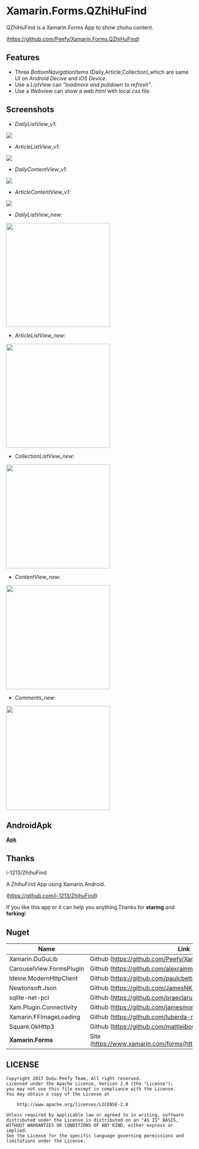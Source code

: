 # Xamarin.Forms.QZhiHuFind

QZhiHuFind is a Xamarin.Forms App to show zhuhu content.

(https://github.com/Peefy/Xamarin.Forms.QZhiHuFind)

## Features

* Three *BottomNavigationItems* (Daily,Article,Collection),which are same UI on *Android Decive* and *iOS Device*.
* Use a *ListView* can *"loadmore and pulldown to refresh"*.
* Use a *Webview* can show a web *html* with local *css* file.

## Screenshots

* *DailyListView_v1*:

<img src="https://github.com/Peefy/Xamarin.Forms.QZhiHuFind/blob/master/screenshots/repport_v1.png"/> 

* *ArticleListView_v1*:

<img src="https://github.com/Peefy/Xamarin.Forms.QZhiHuFind/blob/master/screenshots/article_v1.png"/> 

* *DailyContentView_v1*:

<img src="https://github.com/Peefy/Xamarin.Forms.QZhiHuFind/blob/master/screenshots/repport_content_v1"/> 

* *ArticleContentView_v1*:

<img src="https://github.com/Peefy/Xamarin.Forms.QZhiHuFind/blob/master/screenshots/article_content_v1.png" /> 

* *DailyListView_new*:

<img src="https://github.com/Peefy/Xamarin.Forms.QZhiHuFind/blob/master/screenshots/daily.png?raw=true" width="280"/> 

* *ArticleListView_new*:

<img src="https://github.com/Peefy/Xamarin.Forms.QZhiHuFind/blob/master/screenshots/article.png?raw=true" width="280"/> 

* *CollectionListView_new*:

<img src="https://github.com/Peefy/Xamarin.Forms.QZhiHuFind/blob/master/screenshots/collection.png?raw=true" width="280"/> 

* *ContentView_new*:

<img src="https://github.com/Peefy/Xamarin.Forms.QZhiHuFind/blob/master/screenshots/content.png?raw=true" width="280"/> 

* *Comments_new*:

<img src="https://github.com/Peefy/Xamarin.Forms.QZhiHuFind/blob/master/screenshots/comments.png?raw=true" width="280"/> 

## AndroidApk

[**Apk**](https://github.com/Peefy/Xamarin.Forms.QZhiHuFind/tree/master/apks)

## Thanks

i-1213/ZhihuFind 

A ZhihuFind App using Xamarin.Android.

(https://github.com/i-1213/ZhihuFind)

If you like this app or it can help you anything.Thanks for **staring** and **forking**!

## Nuget

Name|Link
---|---
 Xamarin.DuGuLib | Github (https://github.com/Peefy/Xamarin.DuGuLib)
 CarouselView.FormsPlugin | Github (https://github.com/alexrainman/CarouselView)
 Ideine.ModernHttpClient | Github (https://github.com/paulcbetts/ModernHttpClient)
 Newtonsoft.Json | Github (https://github.com/JamesNK/Newtonsoft.Json)
 sqlite-net-pcl | Github (https://github.com/praeclarum/sqlite-net)
 Xam.Plugin.Connectivity | Github (https://github.com/jamesmontemagno/ConnectivityPlugin)
 Xamarin.FFImageLoading | Github (https://github.com/luberda-molinet/FFImageLoading)
 Square.OkHttp3 | Github (https://github.com/mattleibow/square-bindings)
 **Xamarin.Forms** | Site (https://www.xamarin.com/forms(https://www.xamarin.com/forms)

## LICENSE

```
Copyright 2017 DuGu.Peefy Team, All right reserved.
Licensed under the Apache License, Version 2.0 (the "License");
you may not use this file except in compliance with the License.
You may obtain a copy of the License at

    http://www.apache.org/licenses/LICENSE-2.0

Unless required by applicable law or agreed to in writing, software
distributed under the License is distributed on an "AS IS" BASIS,
WITHOUT WARRANTIES OR CONDITIONS OF ANY KIND, either express or implied.
See the License for the specific language governing permissions and
limitations under the License.
```
